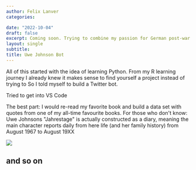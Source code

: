 ```yaml
---
author: Felix Lanver
categories: 

date: "2022-10-04"
draft: false
excerpt: Coming soon. Trying to combine my passion for German post-war literature, social media and coding, I am working on building a Twitter bot that sends automized snippets from Uwe Johnsons magnum opus "Jahrestage" (Anniversaries).
layout: single
subtitle: 
title: Uwe Johnson Bot 
---
```


All of this started with the idea of learning Python. From my R learning journey I already knew it makes sense to find yourself a project instead of trying to 
So I told myself to build a Twitter bot.

Tried to get into VS Code

The best part: I would re-read my favorite book and build a data set with quotes from one of my all-time favourite books.
For those who don't know: Uwe Johnsons "Jahrestage" is actually constructed as a diary, meaning the main character reports daily from here life (and her family history) from August 1967 to August 19XX

![](uwe-johnson-1974.jpeg)

## and so on



